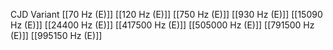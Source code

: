 CJD Variant
[[70 Hz (E)]]
[[120 Hz (E)]]
[[750 Hz (E)]]
[[930 Hz (E)]]
[[15090 Hz (E)]]
[[24400 Hz (E)]]
[[417500 Hz (E)]]
[[505000 Hz (E)]]
[[791500 Hz (E)]]
[[995150 Hz (E)]]